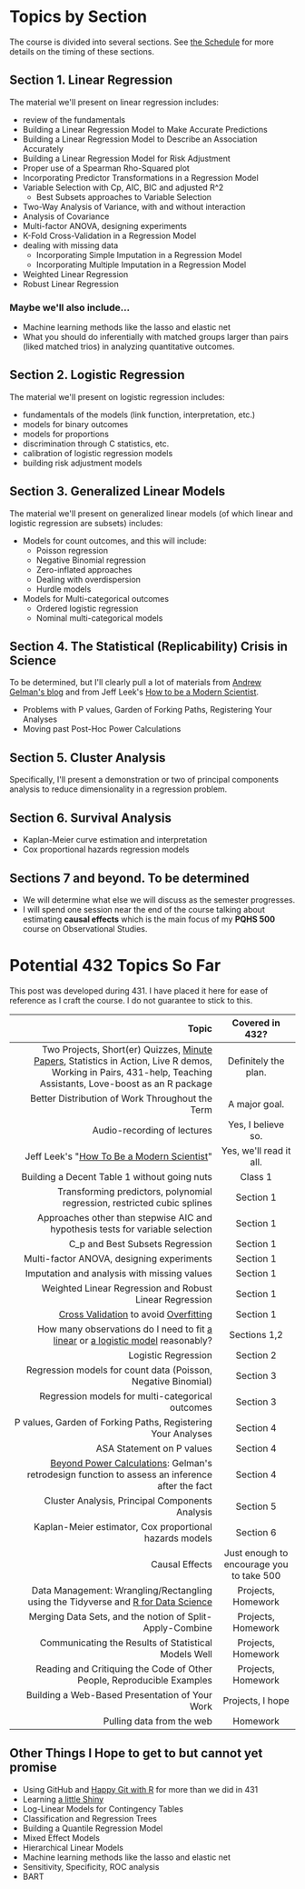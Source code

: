 # Topics by Section

The course is divided into several sections. See [the Schedule](https://github.com/THOMASELOVE/432-2018/blob/master/SCHEDULE.md) for more details on the timing of these sections.

## Section 1. Linear Regression

The material we'll present on linear regression includes:

- review of the fundamentals
- Building a Linear Regression Model to Make Accurate Predictions
- Building a Linear Regression Model to Describe an Association Accurately
- Building a Linear Regression Model for Risk Adjustment
- Proper use of a Spearman Rho-Squared plot
- Incorporating Predictor Transformations in a Regression Model
- Variable Selection with Cp, AIC, BIC and adjusted R^2
    - Best Subsets approaches to Variable Selection
- Two-Way Analysis of Variance, with and without interaction
- Analysis of Covariance
- Multi-factor ANOVA, designing experiments
- K-Fold Cross-Validation in a Regression Model
- dealing with missing data
    - Incorporating Simple Imputation in a Regression Model
    - Incorporating Multiple Imputation in a Regression Model
- Weighted Linear Regression
- Robust Linear Regression

### Maybe we'll also include...

- Machine learning methods like the lasso and elastic net 
- What you should do inferentially with matched groups larger than pairs (liked matched trios) in analyzing quantitative outcomes.

## Section 2. Logistic Regression

The material we'll present on logistic regression includes:

- fundamentals of the models (link function, interpretation, etc.)
- models for binary outcomes
- models for proportions
- discrimination through C statistics, etc.
- calibration of logistic regression models
- building risk adjustment models

## Section 3. Generalized Linear Models

The material we'll present on generalized linear models (of which linear and logistic regression are subsets) includes:

- Models for count outcomes, and this will include: 
    - Poisson regression 
    - Negative Binomial regression
    - Zero-inflated approaches
    - Dealing with overdispersion
    - Hurdle models
- Models for Multi-categorical outcomes
    - Ordered logistic regression
    - Nominal multi-categorical models

## Section 4. The Statistical (Replicability) Crisis in Science

To be determined, but I'll clearly pull a lot of materials from [Andrew Gelman's blog](http://andrewgelman.com/) and from Jeff Leek's [How to be a Modern Scientist](https://leanpub.com/modernscientist).

- Problems with P values, Garden of Forking Paths, Registering Your Analyses
- Moving past Post-Hoc Power Calculations

## Section 5. Cluster Analysis

Specifically, I'll present a demonstration or two of principal components analysis to reduce dimensionality in a regression problem.

## Section 6. Survival Analysis

- Kaplan-Meier curve estimation and interpretation
- Cox proportional hazards regression models

## Sections 7 and beyond. To be determined

- We will determine what else we will discuss as the semester progresses.
- I will spend one session near the end of the course talking about estimating **causal effects** which is the main focus of my **PQHS 500** course on Observational Studies.

# Potential 432 Topics So Far

This post was developed during 431. I have placed it here for ease of reference as I craft the course. I do not guarantee to stick to this.

Topic | Covered in 432?
-----------------------------------------------------------------------: | :---------------:
Two Projects, Short(er) Quizzes, [Minute Papers](http://oncourseworkshop.com/self-awareness/one-minute-paper/), Statistics in Action, Live R demos, Working in Pairs, 431-help, Teaching Assistants, Love-boost as an R package | Definitely the plan.
Better Distribution of Work Throughout the Term | A major goal.
Audio-recording of lectures | Yes, I believe so.
Jeff Leek's "[How To Be a Modern Scientist](https://leanpub.com/modernscientist)" | Yes, we'll read it all.
Building a Decent Table 1 without going nuts | Class 1
Transforming predictors, polynomial regression, restricted cubic splines | Section 1
Approaches other than stepwise AIC and hypothesis tests for variable selection | Section 1
C_p and Best Subsets Regression | Section 1
Multi-factor ANOVA, designing experiments | Section 1
Imputation and analysis with missing values | Section 1
Weighted Linear Regression and Robust Linear Regression | Section 1
[Cross Validation](https://www.youtube.com/watch?v=OwPQHmiJURI) to avoid [Overfitting](https://www.youtube.com/watch?v=CmEqvD_ov2o) | Section 1
How many observations do I need to fit [a linear](https://www.sciencedirect.com/science/article/pii/S0895435615000141) or [a logistic model](https://twitter.com/f2harrell/status/936230071219707913) reasonably? | Sections 1,2
Logistic Regression | Section 2
Regression models for count data (Poisson, Negative Binomial) | Section 3
Regression models for multi-categorical outcomes | Section 3
P values, Garden of Forking Paths, Registering Your Analyses | Section 4
ASA Statement on P values | Section 4
[Beyond Power Calculations](http://www.stat.columbia.edu/~gelman/research/published/retropower_final.pdf): Gelman's retrodesign function to assess an inference after the fact | Section 4
Cluster Analysis, Principal Components Analysis | Section 5
Kaplan-Meier estimator, Cox proportional hazards models | Section 6
Causal Effects | Just enough to encourage you to take 500
Data Management: Wrangling/Rectangling using the Tidyverse and [R for Data Science](http://r4ds.had.co.nz/) | Projects, Homework
Merging Data Sets, and the notion of Split-Apply-Combine | Projects, Homework
Communicating the Results of Statistical Models Well | Projects, Homework
Reading and Critiquing the Code of Other People, Reproducible Examples | Projects, Homework
Building a Web-Based Presentation of Your Work | Projects, I hope
Pulling data from the web | Homework

## Other Things I Hope to get to but cannot yet promise

- Using GitHub and [Happy Git with R](http://happygitwithr.com/) for more than we did in 431
- Learning [a little Shiny](https://shiny.rstudio.com/)
- Log-Linear Models for Contingency Tables 
- Classification and Regression Trees
- Building a Quantile Regression Model
- Mixed Effect Models 
- Hierarchical Linear Models
- Machine learning methods like the lasso and elastic net
- Sensitivity, Specificity, ROC analysis 
- BART
